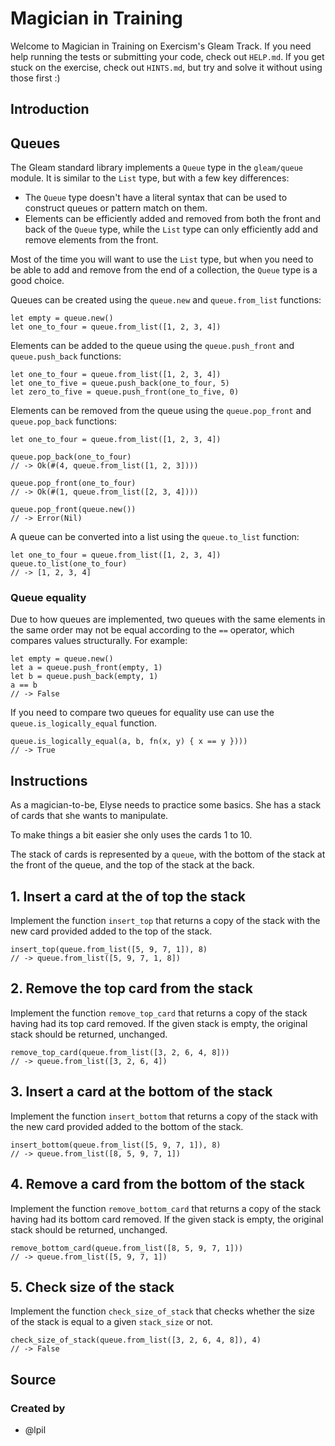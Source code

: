 # Magician in Training

Welcome to Magician in Training on Exercism's Gleam Track.
If you need help running the tests or submitting your code, check out `HELP.md`.
If you get stuck on the exercise, check out `HINTS.md`, but try and solve it without using those first :)

## Introduction

## Queues

The Gleam standard library implements a `Queue` type in the `gleam/queue` module. It is similar to the `List` type, but with a few key differences:

- The `Queue` type doesn't have a literal syntax that can be used to construct queues or pattern match on them.
- Elements can be efficiently added and removed from both the front and back of the `Queue` type, while the `List` type can only efficiently add and remove elements from the front.

Most of the time you will want to use the `List` type, but when you need to be able to add and remove from the end of a collection, the `Queue` type is a good choice.

Queues can be created using the `queue.new` and `queue.from_list` functions:

```gleam
let empty = queue.new()
let one_to_four = queue.from_list([1, 2, 3, 4])
```

Elements can be added to the queue using the `queue.push_front` and `queue.push_back` functions:

```gleam
let one_to_four = queue.from_list([1, 2, 3, 4])
let one_to_five = queue.push_back(one_to_four, 5)
let zero_to_five = queue.push_front(one_to_five, 0)
```

Elements can be removed from the queue using the `queue.pop_front` and `queue.pop_back` functions:

```gleam
let one_to_four = queue.from_list([1, 2, 3, 4])

queue.pop_back(one_to_four)
// -> Ok(#(4, queue.from_list([1, 2, 3])))

queue.pop_front(one_to_four)
// -> Ok(#(1, queue.from_list([2, 3, 4])))

queue.pop_front(queue.new())
// -> Error(Nil)
```

A queue can be converted into a list using the `queue.to_list` function:

```gleam
let one_to_four = queue.from_list([1, 2, 3, 4])
queue.to_list(one_to_four)
// -> [1, 2, 3, 4]
```

### Queue equality

Due to how queues are implemented, two queues with the same elements in the same order may not be equal according to the `==` operator, which compares values structurally. For example:

```gleam
let empty = queue.new()
let a = queue.push_front(empty, 1)
let b = queue.push_back(empty, 1)
a == b
// -> False
```

If you need to compare two queues for equality use can use the `queue.is_logically_equal` function.

```gleam
queue.is_logically_equal(a, b, fn(x, y) { x == y })))
// -> True
```

## Instructions

As a magician-to-be, Elyse needs to practice some basics. She has a stack of cards that she wants to manipulate.

To make things a bit easier she only uses the cards 1 to 10.

The stack of cards is represented by a `queue`, with the bottom of the stack at the front of the queue, and the top of the stack at the back.

## 1. Insert a card at the of top the stack

Implement the function `insert_top` that returns a copy of the stack with the new card provided added to the top of the stack.

```gleam
insert_top(queue.from_list([5, 9, 7, 1]), 8)
// -> queue.from_list([5, 9, 7, 1, 8])
```

## 2. Remove the top card from the stack

Implement the function `remove_top_card` that returns a copy of the stack having had its top card removed. If the given stack is empty, the original stack should be returned, unchanged.

```gleam
remove_top_card(queue.from_list([3, 2, 6, 4, 8]))
// -> queue.from_list([3, 2, 6, 4])
```

## 3. Insert a card at the bottom of the stack

Implement the function `insert_bottom` that returns a copy of the stack with the new card provided added to the bottom of the stack.

```gleam
insert_bottom(queue.from_list([5, 9, 7, 1]), 8)
// -> queue.from_list([8, 5, 9, 7, 1])
```

## 4. Remove a card from the bottom of the stack

Implement the function `remove_bottom_card` that returns a copy of the stack having had its bottom card removed. If the given stack is empty, the original stack should be returned, unchanged.

```gleam
remove_bottom_card(queue.from_list([8, 5, 9, 7, 1]))
// -> queue.from_list([5, 9, 7, 1])
```

## 5. Check size of the stack

Implement the function `check_size_of_stack` that checks whether the size of the stack is equal to a given `stack_size` or not.

```gleam
check_size_of_stack(queue.from_list([3, 2, 6, 4, 8]), 4)
// -> False
```

## Source

### Created by

- @lpil